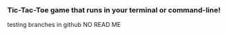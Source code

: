 ### Tic-Tac-Toe game that runs in your terminal or command-line!

testing branches in github NO READ ME
